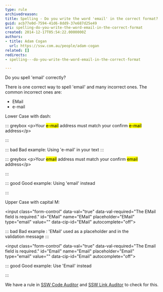 ```yaml
---
type: rule
archivedreason: 
title: Spelling - Do you write the word 'email' in the correct format?
guid: acb77e0d-7594-41d6-8dd9-37e687d25e49
uri: spelling-do-you-write-the-word-email-in-the-correct-format
created: 2014-12-17T05:54:22.0000000Z
authors:
- title: Adam Cogan
  url: https://ssw.com.au/people/adam-cogan
related: []
redirects:
- spelling---do-you-write-the-word-email-in-the-correct-format

---
```


Do you spell 'email' correctly?

<!--endintro-->

There is one correct way to spell 'email' and many incorrect ones. The common incorrect ones are:

* EMail
* e-mail


Lower Case with dash:


::: greybox
&lt;p&gt;Your <mark>e-mail</mark> address must match your confirm <mark>e-mail</mark> address&lt;/p&gt; 

:::



::: bad
Bad example: Using 'e-mail' in your text
:::



::: greybox
&lt;p&gt;Your <mark>email</mark> address must match your confirm <mark>email</mark> address&lt;/p&gt; 

:::



::: good
Good example: Using 'email' instead

:::




Upper Case with capital M:



&lt;input class="form-control" data-val="true" data-val-required="The EMail field is required." id="EMail" name="EMail" placeholder="EMail" type="email" value="" data-cip-id="EMail" autocomplete="off"&gt;


::: bad
Bad example : 'EMail' used as a placeholder and in the validation message
:::


&lt;input class="form-control" data-val="true" data-val-required="The Email field is required." id="Email" name="Email" placeholder="Email" type="email" value="" data-cip-id="Email" autocomplete="off"&gt;


::: good
Good example: Use 'Email' instead 

:::



We have a rule in [SSW Code Auditor](https&#58;//www.ssw.com.au/ssw/codeauditor/) and [SSW Link Auditor](https&#58;//sswlinkauditor.com/) to check for this.
